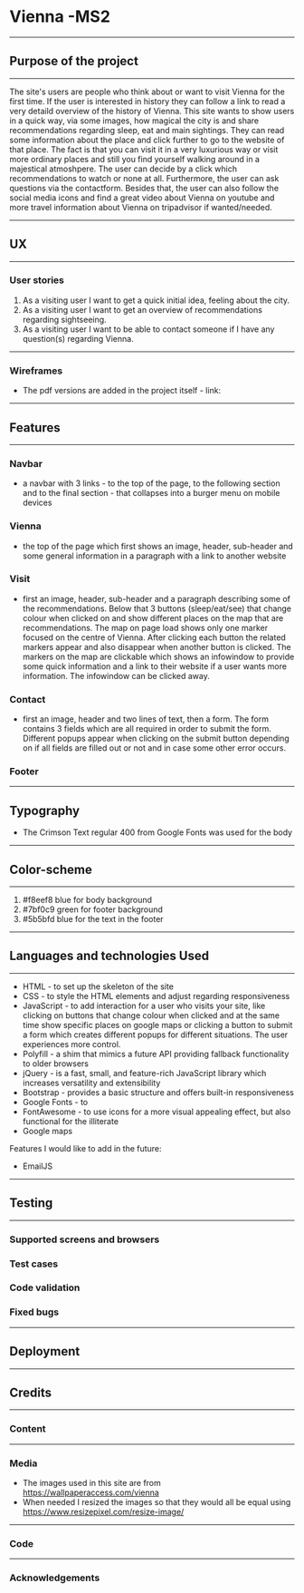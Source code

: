 # Vienna -MS2
---
## Purpose of the project
---
The site's users are people who think about or want to visit Vienna for the first time. If the user is interested in history they can follow a link to read a very detaild overview of the history of Vienna.
This site wants to show users in a quick way, via some images, how magical the city is and share recommendations regarding sleep, eat and main sightings. They can read some information about the place and click further to go to the website of that place. The fact is that you can visit it in a very luxurious way or visit more ordinary places and still you find yourself walking around in a majestical atmoshpere. The user can decide by a click which recommendations to watch or none at all. Furthermore, the user can ask questions via the contactform. Besides that, the user can also follow the social media icons and find a great video about Vienna on youtube and more travel information about Vienna on tripadvisor if wanted/needed.

---
## UX
---
### User stories
1. As a visiting user I want to get a quick initial idea, feeling about the city.
2. As a visiting user I want to get an overview of recommendations regarding sightseeing.
3. As a visiting user I want to be able to contact someone if I have any question(s) regarding Vienna.
---
### Wireframes
*	The pdf versions are added in the project itself - link: 

---
## Features
---
### Navbar
* a navbar with 3 links - to the top of the page, to the following section and to the final section - that collapses into a burger menu on mobile devices

### Vienna
* the top of the page which first shows an image, header, sub-header and some general information in a paragraph with a link to another website
### Visit
* first an image, header, sub-header and a paragraph describing some of the recommendations. Below that 3 buttons (sleep/eat/see) that change colour when clicked on and show different places on the map that are recommendations. The map on page load shows only one marker focused on the centre of Vienna. After clicking each button the related markers appear and also disappear when another button is clicked. The markers on the map are clickable which shows an infowindow to provide some quick information and a link to their website if a user wants more information. The infowindow can be clicked away. 
### Contact
* first an image, header and two lines of text, then a form. The form contains 3 fields which are all required in order to submit the form. Different popups appear when clicking on the submit button depending on if all fields are filled out or not and in case some other error occurs.
### Footer
---
## Typography
* The Crimson Text regular 400 from Google Fonts was used for the body
---
## Color-scheme
---
1. #f8eef8 blue for body background
2. #7bf0c9 green for footer background
3. #5b5bfd blue for the text in the footer
---
## Languages and technologies Used
---
* HTML - to set up the skeleton of the site
* CSS - to style the HTML elements and adjust regarding responsiveness
* JavaScript - to add interaction for a user who visits your site, like clicking on buttons that change colour when clicked and at the same time show specific places on google maps or clicking a button to submit a form which creates different popups for different situations. The user experiences more control.
* Polyfill - a shim that mimics a future API providing fallback functionality to older browsers
* jQuery - is a fast, small, and feature-rich JavaScript library which increases versatility and extensibility
* Bootstrap - provides a basic structure and offers built-in responsiveness 
* Google Fonts - to 
* FontAwesome - to use icons for a more visual appealing effect, but also functional for the illiterate
* Google maps

Features I would like to add in the future:
* EmailJS
---
## Testing
---
### Supported screens and browsers
### Test cases
### Code validation
### Fixed bugs
---
## Deployment
---
## Credits
---
### Content
---
### Media
* The images used in this site are from <https://wallpaperaccess.com/vienna>
* When needed I resized the images so that they would all be equal using <https://www.resizepixel.com/resize-image/>
---
### Code
---
### Acknowledgements





